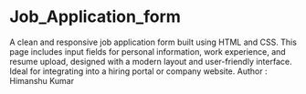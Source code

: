 # Job_Application_form
A clean and responsive job application form built using HTML and CSS. This page includes input fields for personal information, work experience, and resume upload, designed with a modern layout and user-friendly interface. Ideal for integrating into a hiring portal or company website.
Author : Himanshu Kumar
